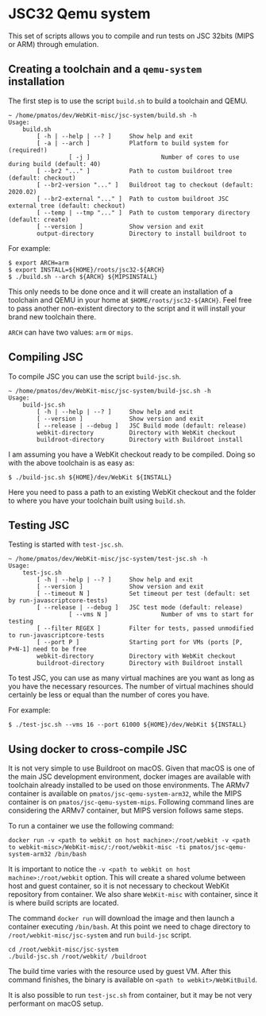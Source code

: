 # JSC32 Qemu system

This set of scripts allows you to compile and run tests on JSC 32bits (MIPS or ARM) through emulation.

## Creating a toolchain and a `qemu-system` installation

The first step is to use the script `build.sh` to build a toolchain and QEMU.

``` shellsession
~ /home/pmatos/dev/WebKit-misc/jsc-system/build.sh -h
Usage:
	build.sh 
		[ -h | --help | --? ]     Show help and exit
		[ -a | --arch ]           Platform to build system for (required!)
                 [ -j ]                    Number of cores to use during build (default: 40)
		[ --br2 "..." ]           Path to custom buildroot tree (default: checkout)
		[ --br2-version "..." ]   Buildroot tag to checkout (default: 2020.02)
		[ --br2-external "..." ]  Path to custom buildroot JSC external tree (default: checkout)
		[ --temp | --tmp "..." ]  Path to custom temporary directory (default: create)
		[ --version ]             Show version and exit
		output-directory          Directory to install buildroot to
```

For example:

``` shellsession
$ export ARCH=arm
$ export INSTALL=${HOME}/roots/jsc32-${ARCH}
$ ./build.sh --arch ${ARCH} ${MIPSINSTALL}
```

This only needs to be done once and it will create an installation of a toolchain and QEMU in your home at `$HOME/roots/jsc32-${ARCH}`. Feel free to pass another non-existent directory to the script and it will install your brand new toolchain there.

`ARCH` can have two values: `arm` or `mips`. 

## Compiling JSC

To compile JSC you can use the script `build-jsc.sh`.

``` shellsession
~ /home/pmatos/dev/WebKit-misc/jsc-system/build-jsc.sh -h
Usage:
	build-jsc.sh 
		[ -h | --help | --? ]     Show help and exit
		[ --version ]             Show version and exit
		[ --release | --debug ]   JSC Build mode (default: release)
		webkit-directory          Directory with WebKit checkout
		buildroot-directory       Directory with Buildroot install
```

I am assuming you have a WebKit checkout ready to be compiled. Doing so with the above toolchain is as easy as:

``` shellsession
$ ./build-jsc.sh ${HOME}/dev/WebKit ${INSTALL}
```

Here you need to pass a path to an existing WebKit checkout and the folder to where you have your toolchain built using `build.sh`.

## Testing JSC

Testing is started with `test-jsc.sh`.

``` shellsession
~ /home/pmatos/dev/WebKit-misc/jsc-system/test-jsc.sh -h
Usage:
	test-jsc.sh 
		[ -h | --help | --? ]     Show help and exit
		[ --version ]             Show version and exit
		[ --timeout N ]           Set timeout per test (default: set by run-javascriptcore-tests)
		[ --release | --debug ]   JSC test mode (default: release)
                 [ --vms N ]               Number of vms to start for testing
		[ --filter REGEX ]        Filter for tests, passed unmodified to run-javascriptcore-tests
		[ --port P ]              Starting port for VMs (ports [P, P+N-1] need to be free
		webkit-directory          Directory with WebKit checkout
		buildroot-directory       Directory with Buildroot install
```

To test JSC, you can use as many virtual machines are you want as long as you have the necessary resources. The number of virtual machines should certainly be less or equal than the number of cores you have.

For example:

``` shellsession
$ ./test-jsc.sh --vms 16 --port 61000 ${HOME}/dev/WebKit ${INSTALL}
```

## Using docker to cross-compile JSC

It is not very simple to use Buildroot on macOS. Given that macOS is one of the main JSC development environment, docker images are available with toolchain already installed to be used on those environments. The ARMv7 container is available on `pmatos/jsc-qemu-system-arm32`, while the MIPS container is on `pmatos/jsc-qemu-system-mips`.
Following command lines are considering the ARMv7 container, but MIPS version follows same steps. 

To run a container we use the following command:

```
docker run -v <path to webkit on host machine>:/root/webkit -v <path to webkit-misc>/WebKit-misc/:/root/webkit-misc -ti pmatos/jsc-qemu-system-arm32 /bin/bash
```

It is important to notice the `-v <path to webkit on host machine>:/root/webkit` option. This will create a shared volume between host and guest container, so it is not necessary to checkout WebKit repository from container.
We also share `WebKit-misc` with container, since it is where build scripts are located.

The command `docker run` will download the image and then launch a container executing `/bin/bash`. At this point we need to chage directory to `/root/webkit-misc/jsc-system` and run `build-jsc` script.

```
cd /root/webkit-misc/jsc-system
./build-jsc.sh /root/webkit/ /buildroot
```

The build time varies with the resource used by guest VM. After this command finishes, the binary is available on `<path to webkit>/WebKitBuild`.



It is also possible to run `test-jsc.sh` from container, but it may be not very performant on macOS setup.

